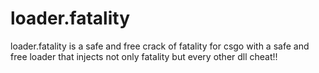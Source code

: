 # loader.fatality
loader.fatality is a safe and free crack of fatality for csgo with a safe and free loader that injects not only fatality but every other dll cheat!!
